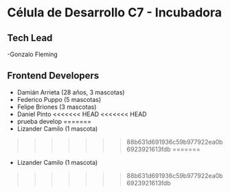 # Célula de Desarrollo C7 - Incubadora

## Tech Lead
-Gonzalo Fleming

## Frontend Developers
- Damián Arrieta (28 años, 3 mascotas)
- Federico Puppo (5 mascotas)
- Felipe Briones (3 mascotas)
- Daniel Pinto 
<<<<<<< HEAD
<<<<<<< HEAD
- prueba develop
=======
- Lizander Camilo (1 mascota)
>>>>>>> 88b631d691936c59b977922ea0b6923921613fdb
=======
- Lizander Camilo (1 mascota)
>>>>>>> 88b631d691936c59b977922ea0b6923921613fdb
